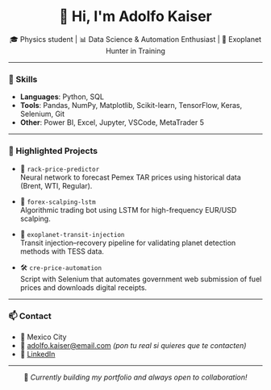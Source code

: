 
<h1 align="center">
  👋 Hi, I'm Adolfo Kaiser
</h1>

<p align="center">
  🎓 Physics student | 📊 Data Science & Automation Enthusiast | 🔭 Exoplanet Hunter in Training  
</p>

---

### 🔧 Skills
- **Languages**: Python, SQL  
- **Tools**: Pandas, NumPy, Matplotlib, Scikit-learn, TensorFlow, Keras, Selenium, Git  
- **Other**: Power BI, Excel, Jupyter, VSCode, MetaTrader 5  

---

### 🚀 Highlighted Projects

- 🧠 `rack-price-predictor`  
  Neural network to forecast Pemex TAR prices using historical data (Brent, WTI, Regular).  

- 🤖 `forex-scalping-lstm`  
  Algorithmic trading bot using LSTM for high-frequency EUR/USD scalping.  

- 🔭 `exoplanet-transit-injection`  
  Transit injection–recovery pipeline for validating planet detection methods with TESS data.  

- 🛠 `cre-price-automation`  
  Script with Selenium that automates government web submission of fuel prices and downloads digital receipts.  

---

### 📫 Contact

- 📍 Mexico City  
- 📧 adolfo.kaiser@email.com *(pon tu real si quieres que te contacten)*  
- 🔗 [LinkedIn](https://linkedin.com/in/adolfokaiser)

---

<p align="center">
  🧪 <i>Currently building my portfolio and always open to collaboration!</i>
</p>
